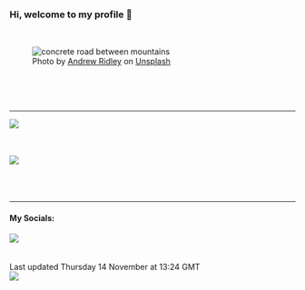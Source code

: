 <h3>Hi, welcome to my profile 👋</h3>

<br />
<figure>
  <img
    src="https://images.unsplash.com/photo-1451337516015-6b6e9a44a8a3?crop=entropy&cs=tinysrgb&fit=max&fm=jpg&ixid=M3wyNzQ3MDB8MHwxfHJhbmRvbXx8fHx8fHx8fDE3MzE1ODc0OTV8&ixlib=rb-4.0.3&q=80&w=1080&auto=format"
    alt="concrete road between mountains" 
  />
  <figcaption>Photo by <a
    href="https://unsplash.com/@aridley88?utm_source=Profile%20readme&utm_medium=referral">Andrew Ridley</a> on <a
    href="https://unsplash.com/?utm_source=Profile%20readme&utm_medium=referral">Unsplash</a></figcaption>
</figure>




  <br /><br /><br />

<hr />
<img
  src="https://github-readme-stats.vercel.app/api?username=shanelucy&show_icons=true&theme=calm"
/>
<br /><br /><br />

<img 
  src="https://github-readme-stats.vercel.app/api/top-langs/?username=shanelucy&theme=calm"
/>
<br /><br /><br /><br />
<hr />
<h4>My Socials:</h4>
<a href="https://uk.linkedin.com/in/shane-lucy-4735b616a">
  <img
    src="https://img.shields.io/badge/linkedin%20-%230077B5.svg?&style=for-the-badge&logo=linkedin&logoColor=white"
  />
</a>
<br /><br /><br />
Last updated Thursday 14 November at 13:24 GMT
<br />
<img
  src="https://github.com/ShaneLucy/ShaneLucy/workflows/README%20build/badge.svg"
/>
